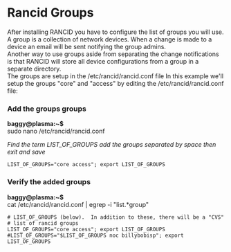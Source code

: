 # Rancid Groups
After installing RANCID you have to configure the list of groups you will use.
A group is a collection of network devices. When a change is made to a device an email will be sent notifying the group admins.  
Another way to use groups aside from separating the change notifications is that RANCID will store all device configurations from a group in a separate directory.  
The groups are setup in the /etc/rancid/rancid.conf file
In this example we'll setup the groups "core" and "access" by editing the /etc/rancid/rancid.conf file:

### Add the groups groups
 
**baggy@plasma:~$**  
sudo nano /etc/rancid/rancid.conf

*Find the term LIST_OF_GROUPS add the groups separated by space then exit and save* 
```
LIST_OF_GROUPS="core access"; export LIST_OF_GROUPS
```

### Verify the added groups

**baggy@plasma:~$**  
cat /etc/rancid/rancid.conf  | egrep -i "list.*group"

```
# LIST_OF_GROUPS (below).  In addition to these, there will be a "CVS"
# list of rancid groups
LIST_OF_GROUPS="core access"; export LIST_OF_GROUPS
#LIST_OF_GROUPS="$LIST_OF_GROUPS noc billybobisp"; export LIST_OF_GROUPS
```
